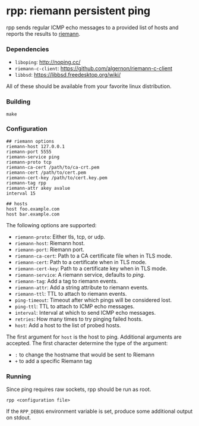 rpp: riemann persistent ping
============================

rpp sends regular ICMP echo messages to a provided list of hosts and
reports the results to [riemann](http://riemann.io).

### Dependencies

- `liboping`: http://noping.cc/
- `riemann-c-client`: https://github.com/algernon/riemann-c-client
- `libbsd`: https://libbsd.freedesktop.org/wiki/

All of these should be available from your favorite linux distribution.

### Building

```
make
```

### Configuration

```
## riemann options
riemann-host 127.0.0.1
riemann-port 5555
riemann-service ping
riemann-proto tcp
riemann-ca-cert /path/to/ca-crt.pem
riemann-cert /path/to/cert.pem
riemann-cert-key /path/to/cert.key.pem
riemann-tag rpp
riemann-attr akey avalue
interval 15

## hosts
host foo.example.com
host bar.example.com
```

The following options are supported:

- `riemann-proto`: Either tls, tcp, or udp.
- `riemann-host`: Riemann host.
- `riemann-port`: Riemann port.
- `riemann-ca-cert`: Path to a CA certificate file when in TLS mode.
- `riemann-cert`: Path to a certificate when in TLS mode.
- `riemann-cert-key`: Path to a certificate key when in TLS mode.
- `riemann-service`: A riemann service, defaults to *ping*.
- `riemann-tag`: Add a tag to riemann events.
- `riemann-attr`: Add a string attribute to riemann events.
- `riemann-ttl`: TTL to attach to riemann events.
- `ping-timeout`: Timeout after which pings will be considered lost.
- `ping-ttl`: TTL to attach to ICMP echo messages.
- `interval`: Interval at which to send ICMP echo messages.
- `retries`: How many times to try pinging failed hosts.
- `host`: Add a host to the list of probed hosts.

The first argument for `host` is the host to ping. Additional
arguments are accepted. The first character determine the type of the
argument:

 - `:` to change the hostname that would be sent to Riemann
 - `+` to add a specific Riemann tag

### Running

Since ping requires raw sockets, rpp should be run as root.

```
rpp <configuration file>
```

If the `RPP_DEBUG` environment variable is set, produce some additional output
on stdout.

